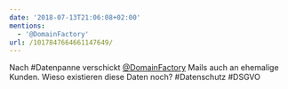 ```yaml
---
date: '2018-07-13T21:06:08+02:00'
mentions:
  - '@DomainFactory'
url: /1017847664661147649/
---
```

Nach #Datenpanne verschickt [@DomainFactory](https://twitter.com/@DomainFactory) Mails auch an ehemalige Kunden. Wieso existieren diese Daten noch? #Datenschutz #DSGVO

